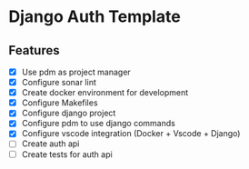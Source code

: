 # Django Auth Template

## Features

- [x] Use pdm as project manager
- [x] Configure sonar lint
- [x] Create docker environment for development
- [x] Configure Makefiles
- [x] Configure django project
- [x] Configure pdm to use django commands
- [x] Configure vscode integration (Docker + Vscode + Django)
- [ ] Create auth api
- [ ] Create tests for auth api
